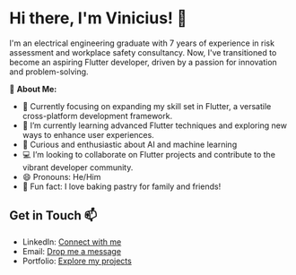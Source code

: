# Hi there, I'm Vinicius! 👋

I'm an electrical engineering graduate with 7 years of experience in risk assessment and workplace safety consultancy. Now, I've transitioned to become an aspiring Flutter developer, driven by a passion for innovation and problem-solving.

🚀 **About Me:**
- 💼 Currently focusing on expanding my skill set in Flutter, a versatile cross-platform development framework.
- 🌱 I’m currently learning advanced Flutter techniques and exploring new ways to enhance user experiences.
- 🤖 Curious and enthusiastic about AI and machine learning
- 💻 I’m looking to collaborate on Flutter projects and contribute to the vibrant developer community.
- 😄 Pronouns: He/Him
- 🧁 Fun fact: I love baking pastry for family and friends!

## Get in Touch 📫
- LinkedIn: [Connect with me](https://linkedin.com/in/cruzvinicius1)
- Email: [Drop me a message](mailto:vinicius.a.cruz1@gmail.com)
- Portfolio: [Explore my projects](https://vinicius-acruz.github.io)

<!---
vinicius-acruz/vinicius-acruz is a ✨ special ✨ repository because its `README.md` (this file) appears on your GitHub profile.
You can click the Preview link to take a look at your changes.
--->
